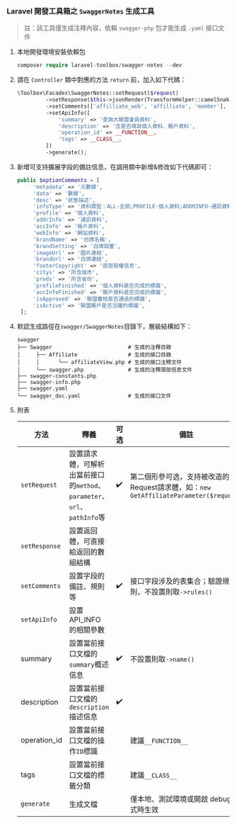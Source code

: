### Laravel 開發工具箱之 `SwaggerNotes` 生成工具

> 註：該工具僅生成注釋內容，依賴 `swagger-php` 包才能生成 `.yaml` 接口文件

1. 本地開發環境安裝依賴包

     ```php
    composer require laravel-toolbox/swagger-notes --dev
    ```

2. 請在 `Controller` 類中對應的方法 `return` 前，加入如下代碼：

   ```php
   \Toolbox\Facades\SwaggerNotes::setRequest($request)
            ->setResponse($this->jsonRender(TransformHelper::camelSnakeCase($result, 'camel_case')))
            ->setComments(['affilliate_web', 'affilliate', 'member'], $request->rules($this->affiliateService), $this->optionComments)
            ->setApiInfo([
                'summary' => '查詢大聯盟會員資料',
                'description' => '含是否填寫個人資料、賬戶資料',
                'operation_id' => __FUNCTION__,
                'tags' => __CLASS__,
            ])
            ->generate();
   ```

3. 新增可支持擴展字段的備註信息，在調用類中新增&修改如下代碼即可：
   ```php
   public $optionComments = [
        'metadata' => '元數據',
        'data' => '數據',
        'desc' => '狀態描述',
        'infoType' => '資料類型：ALL-全部;PROFILE-個人資料;ADDRINFO-通訊資料;ACCINFO-帳戶資料;WEBINFO-網站資料;',
        'profile' => '個人資料',
        'addrInfo' => '通訊資料',
        'accInfo' => '帳戶資料',
        'webInfo' => '網站資料',
        'brandName' => '白牌名稱',
        'brandSetting' => '白牌設置',
        'imageUrl' => '圖片連結',
        'brandUrl' => '白牌連結',
        'footerCopyright' => '底部授權信息',
        'citys' => '所含城市',
        'prods' => '所含省份',
        'profileFinished' => '個人資料是否完成的標識',
        'accInfoFinished' => '賬戶資料是否完成的標識',
        'isApproved' => '聯盟審核是否通過的標識',
        'isActive' => '聯盟賬戶是否活躍的標識',
    ];
   ```   

4. 默認生成路徑在`swagger/SwaggerNotes`目錄下，層級結構如下：

   ```shell
   swagger
   ├── Swagger                        # 生成的注釋目錄
   │     ├── Affiliate                # 生成的接口目錄
   │     │      └── affiliateView.php # 生成的接口注釋文件
   │     └── swagger.php              # 生成的注釋頭部信息文件
   ├── swagger-constants.php
   ├── swagger-info.php
   ├── swagger.yaml
   └── swagger_doc.yaml               # 生成的接口文件
   ```

5. 附表

   | 方法          | 釋義                                                         | 可选 | 備註                                                         |
   | ------------- | ------------------------------------------------------------ | ---- | ------------------------------------------------------------ |
   | `setRequest`  | 設置請求體，可解析出當前接口的`method`、`parameter`、`url`、`pathInfo`等 | ✔️    | 第二個形參可选，支持被改造的Request請求體，如：`new GetAffiliateParameter($request)` |
   | `setResponse` | 設置返回體，可直接給返回的數組結構                           |      |                                                              |
   | `setComments` | 設置字段的備註、規則等                                       | ✔️    | 接口字段涉及的表集合；驗證規則，不設置則取`->rules()`        |
   | `setApiInfo`  | 設置 API_INFO 的相關參數                                     |      |                                                              |
   | summary       | 設置當前接口文檔的`summary`概述信息                          | ✔️    | 不設置則取`->name()`                                         |
   | description   | 設置當前接口文檔的`description`描述信息                      | ✔️    |                                                              |
   | operation_id  | 設置當前接口文檔的操作`ID`標識                               |      | 建議`__FUNCTION__`                                           |
   | tags          | 設置當前接口文檔的標籤分類                                   |      | 建議`__CLASS__`                                              |
   | `generate`    | 生成文檔                                                     |      | 僅本地、測試環境或開啟 debug 模式時生效                      |
